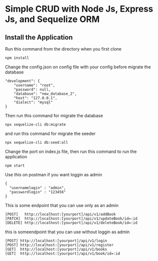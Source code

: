 # Simple CRUD with Node Js, Express Js, and Sequelize ORM

## Install the Application

Run this command from the directory when you first clone

    npm install

Change the config.json on config file with your config before migrate the database

    "development": {
        "username": "root",
        "password": null,
        "database": "new_database_2",
        "host": "127.0.0.1",
        "dialect": "mysql"
    }
    

Then run this command for migrate the database

    npx sequelize-cli db:migrate

and run this command for migrate the seeder

    npx sequelize-cli db:seed:all

Change the port on index.js file, then run this command to run the application

    npm start

Use this on postman if you want loggin as admin

    {
      "usernamelogin" : "admin",
      "passwordlogin" : "123456"
    }

This is some endpoint that you can use only as an admin

    [POST]   http://localhost:[yourport]/api/v1/addBook
    [PATCH]  http://localhost:[yourport]/api/v1/updateBook/id=:id
    [DELETE] http://localhost:[yourport]/api/v1/deleteBook/id=:id

this is someendpoint that you can use without loggin as admin

    [POST] http://localhost:[yourport]/api/v1/login
    [POST] http://localhost:[yourport]/api/v1/register
    [GET]  http://localhost:[yourport]/api/v1/books
    [GET]  http://localhost:[yourport]/api/v1/book/id=:id